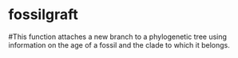 # fossilgraft
#This function attaches a new branch to a phylogenetic tree using information on the age of a fossil and the clade to which it belongs.
